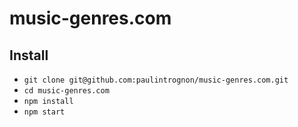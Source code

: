 # music-genres.com

## Install

  - `git clone git@github.com:paulintrognon/music-genres.com.git`
  - `cd music-genres.com`
  - `npm install`
  - `npm start`

